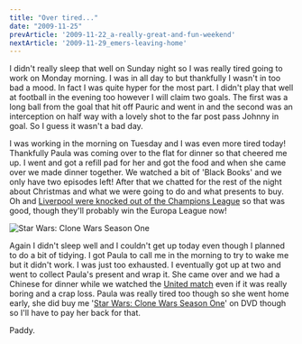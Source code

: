 ```yaml
---
title: "Over tired..."
date: "2009-11-25"
prevArticle: '2009-11-22_a-really-great-and-fun-weekend'
nextArticle: '2009-11-29_emers-leaving-home'
---
```

I didn't really sleep that well on Sunday night so I was really tired going to work on Monday morning. I was in all day to but thankfully I wasn't in too bad a mood. In fact I was quite hyper for the most part. I didn't play that well at football in the evening too however I will claim two goals. The first was a long ball from the goal that hit off Pauric and went in and the second was an interception on half way with a lovely shot to the far post pass Johnny in goal. So I guess it wasn't a bad day.

I was working in the morning on Tuesday and I was even more tired today! Thankfully Paula was coming over to the flat for dinner so that cheered me up. I went and got a refill pad for her and got the food and when she came over we made dinner together. We watched a bit of 'Black Books' and we only have two episodes left! After that we chatted for the rest of the night about Christmas and what we were going to do and what presents to buy. Oh and [Liverpool were knocked out of the Champions League](http://www.rte.ie/sport/soccer/2009/1124/liverpool_debrecen.html) so that was good, though they'll probably win the Europa League now!

![Star Wars: Clone Wars Season One](/images/tcw_bg.jpg "The Clone Wars: Season One")

Again I didn't sleep well and I couldn't get up today even though I planned to do a bit of tidying. I got Paula to call me in the morning to try to wake me but it didn't work. I was just too exhausted. I eventually got up at two and went to collect Paula's present and wrap it. She came over and we had a Chinese for dinner while we watched the [United match](http://www.rte.ie/sport/soccer/2009/1125/manunited_besiktas.html) even if it was really boring and a crap loss. Paula was really tired too though so she went home early, she did buy me '[Star Wars: Clone Wars Season One](http://www.starwars.com/theclonewars/news20090715.html)' on DVD though so I'll have to pay her back for that.

Paddy.